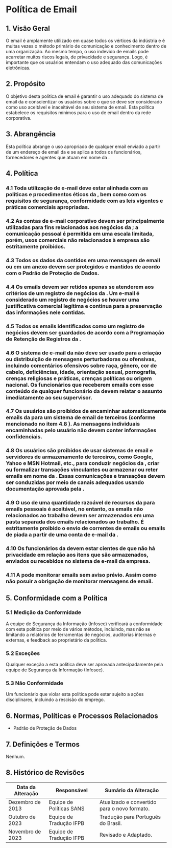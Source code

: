 # Política de Email

## 1. Visão Geral
O email é amplamente utilizado em quase todos os vértices da indústria e é muitas vezes o método primário de comunicação e conhecimento dentro de uma organização. Ao mesmo tempo, o uso indevido de emails pode acarretar muitos riscos legais, de privacidade e segurança. Logo, é importante que os usuários entendam o uso adequado das comunicações eletrônicas.

## 2. Propósito

O objetivo desta política de email é garantir o uso adequado do sistema de email da <Nome da Empresa> e conscientizar os usuários sobre o que se deve ser considerado como uso aceitável e inaceitável de seu sistema de email. Esta política estabelece os requisitos mínimos para o uso de email dentro da rede corporativa.

## 3. Abrangência

Esta política abrange o uso apropriado de qualquer email enviado a partir de um endereço de email da <Nome da Empresa> e se aplica a todos os funcionários, fornecedores e agentes que atuam em nome da <Nome da Empresa>.

## 4. Política

### 4.1 Toda utilização de e-mail deve estar alinhada com as políticas e procedimentos éticos da <Nome da Empresa>, bem como com os requisitos de segurança, conformidade com as leis vigentes e práticas comerciais apropriadas.

### 4.2 As contas de e-mail corporativo devem ser principalmente utilizadas para fins relacionados aos negócios da <Nome da Empresa>; a comunicação pessoal é permitida em uma escala limitada, porém, usos comerciais não relacionados à empresa são estritamente proibidos.

### 4.3 Todos os dados da <Nome da Empresa> contidos em uma mensagem de email ou em um anexo devem ser protegidos e mantidos de acordo com o Padrão de Proteção de Dados.

### 4.4 Os emails devem ser retidos apenas se atenderem aos critérios de um registro de negócios da <Nome da Empresa>. Um e-mail é considerado um registro de negócios se houver uma justificativa comercial legítima e contínua para a preservação das informações nele contidas.

### 4.5 Todos os emails identificados como um registro de negócios devem ser guardados de acordo com a Programação de Retenção de Registros da <Nome da Empresa>.

### 4.6  O sistema de e-mail da <Nome da Empresa> não deve ser usado para a criação ou distribuição de mensagens perturbadoras ou ofensivas, incluindo comentários ofensivos sobre raça, gênero, cor de cabelo, deficiências, idade, orientação sexual, pornografia, crenças religiosas e práticas, crenças políticas ou origem nacional. Os funcionários que receberem emails com esse conteúdo de qualquer funcionário da <Nome da Empresa> devem relatar o assunto imediatamente ao seu supervisor.

### 4.7 Os usuários são proibidos de encaminhar automaticamente emails da <Nome da Empresa> para um sistema de email de terceiros (conforme mencionado no item 4.8 ). As mensagens individuais encaminhadas pelo usuário não devem conter informações confidenciais.

### 4.8 Os usuários são proibidos de usar sistemas de email e servidores de armazenamento de terceiros, como Google, Yahoo e MSN Hotmail, etc., para conduzir negócios da <Nome da Empresa>, criar ou formalizar transações vinculantes ou armazenar ou reter emails em nome da <Nome da Empresa>. Essas comunicações e transações devem ser conduzidas por meio de canais adequados usando documentação aprovada pela <Nome da Empresa>.

### 4.9 O uso de uma quantidade razoável de recursos da <Nome da Empresa> para emails pessoais é aceitável, no entanto, os emails não relacionados ao trabalho devem ser armazenados em uma pasta separada dos emails relacionados ao trabalho. É estritamente proibido o envio de correntes de emails ou emails de piada a partir de uma conta de e-mail da <Nome da Empresa>.

### 4.10 Os funcionários da <Nome da Empresa> devem estar cientes de que não há privacidade em relação aos itens que são armazenados, enviados ou recebidos no sistema de e-mail da empresa.

### 4.11 A <Nome da Empresa> pode monitorar emails sem aviso prévio. Assim como não posuir a obrigação de monitorar mensagens de email.

## 5. Conformidade com a Política

### 5.1 Medição da Conformidade

A equipe de Segurança da Informação (Infosec) verificará a conformidade com esta política por meio de vários métodos, incluindo, mas não se limitando a relatórios de ferramentas de negócios, auditorias internas e externas, e feedback ao proprietário da política.

### 5.2 Exceções

Qualquer exceção a esta política deve ser aprovada antecipadamente pela equipe de Segurança da Informação (Infosec).

### 5.3 Não Conformidade

Um funcionário que violar esta política pode estar sujeito a ações disciplinares, incluindo a rescisão do emprego.

## 6. Normas, Políticas e Processos Relacionados
- Padrão de Proteção de Dados

## 7. Definições e Termos
Nenhum.

## 8. Histórico de Revisões
| Data da Alteração | Responsável | Sumário da Alteração |
| ------------------ | ----------- | --------------------- |
| Dezembro de 2013          | Equipe de Políticas SANS | Atualizado e convertido para o novo formato. |
| Outubro de 2023   | Equipe de Tradução IFPB | Tradução para Português do Brasil. |
| Novembro de 2023   | Equipe de Tradução IFPB | Revisado e Adaptado. |
